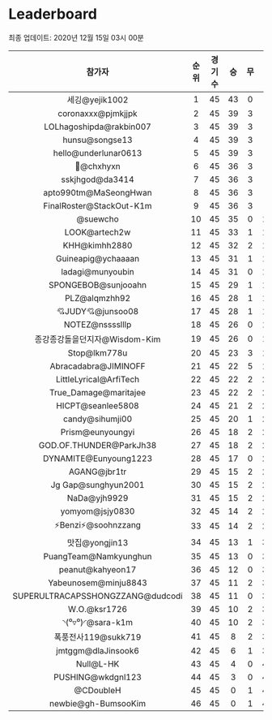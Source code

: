 # Leaderboard
최종 업데이트: 2020년 12월 15일 03시 00분




| 참가자 | 순위 | 경기수 | 승 | 무 | 패 | 승점 |
|:---:|:---:|:---:|:---:|:---:|:---:|:---:|
| 세깅@yejik1002 | 1 | 45 | 43 | 0 | 2 | 129 |
| coronaxxx@pjmkjjpk | 2 | 45 | 39 | 3 | 3 | 120 |
| LOLhagoshipda@rakbin007 | 3 | 45 | 39 | 3 | 3 | 120 |
| hunsu@songse13 | 4 | 45 | 39 | 3 | 3 | 120 |
| hello@underlunar0613 | 5 | 45 | 39 | 3 | 3 | 120 |
| 👑@chxhyxn | 6 | 45 | 36 | 3 | 6 | 111 |
| sskjhgod@da3414 | 7 | 45 | 36 | 3 | 6 | 111 |
| apto990tm@MaSeongHwan | 8 | 45 | 36 | 3 | 6 | 111 |
| FinalRoster@StackOut-K1m | 9 | 45 | 36 | 3 | 6 | 111 |
| @suewcho | 10 | 45 | 35 | 0 | 10 | 105 |
| LOOK@artech2w | 11 | 45 | 33 | 1 | 11 | 100 |
| KHH@kimhh2880 | 12 | 45 | 32 | 2 | 11 | 98 |
| Guineapig@ychaaaan | 13 | 45 | 31 | 1 | 13 | 94 |
| ladagi@munyoubin | 14 | 45 | 31 | 0 | 14 | 93 |
| SPONGEBOB@sunjooahn | 15 | 45 | 29 | 1 | 15 | 88 |
| PLZ@alqmzhh92 | 16 | 45 | 28 | 1 | 16 | 85 |
| 💘JUDY💘@junsoo08 | 17 | 45 | 28 | 1 | 16 | 85 |
| NOTEZ@nsssslllp | 18 | 45 | 26 | 0 | 19 | 78 |
| 종강종강돌을던지자@Wisdom-Kim | 19 | 45 | 26 | 0 | 19 | 78 |
| Stop@lkm778u | 20 | 45 | 23 | 3 | 19 | 72 |
| Abracadabra@JIMINOFF | 21 | 45 | 22 | 5 | 18 | 71 |
| LittleLyrical@ArfiTech | 22 | 45 | 22 | 2 | 21 | 68 |
| True_Damage@maritajee | 23 | 45 | 22 | 2 | 21 | 68 |
| HICPT@seanlee5808 | 24 | 45 | 21 | 2 | 22 | 65 |
| candy@sihumji00 | 25 | 45 | 20 | 1 | 24 | 61 |
| Prism@eunyoungyi | 26 | 45 | 18 | 2 | 25 | 56 |
| GOD.OF.THUNDER@ParkJh38 | 27 | 45 | 18 | 2 | 25 | 56 |
| DYNAMITE@Eunyoung1223 | 28 | 45 | 17 | 0 | 28 | 51 |
| AGANG@jbr1tr | 29 | 45 | 15 | 2 | 28 | 47 |
| Jg Gap@sunghyun2001 | 30 | 45 | 15 | 2 | 28 | 47 |
| NaDa@yjh9929 | 31 | 45 | 15 | 2 | 28 | 47 |
| yomyom@jsjy0830 | 32 | 45 | 14 | 2 | 29 | 44 |
| ⚡Benzi⚡@soohnzzang | 33 | 45 | 14 | 2 | 29 | 44 |
| 맛집@yongjin13 | 34 | 45 | 13 | 1 | 31 | 40 |
| PuangTeam@Namkyunghun | 35 | 45 | 13 | 0 | 32 | 39 |
| peanut@kahyeon17 | 36 | 45 | 12 | 0 | 33 | 36 |
| Yabeunosem@minju8843 | 37 | 45 | 11 | 2 | 32 | 35 |
| SUPERULTRACAPSSHONGZZANG@dudcodi | 38 | 45 | 11 | 0 | 34 | 33 |
| W.O.@ksr1726 | 39 | 45 | 10 | 2 | 33 | 32 |
| ◝(⁰▿⁰)◜@sara-k1m | 40 | 45 | 10 | 2 | 33 | 32 |
| 폭풍전사119@sukk719 | 41 | 45 | 8 | 2 | 35 | 26 |
| jmtggm@dlaJinsook6 | 42 | 45 | 6 | 1 | 38 | 19 |
| Null@L-HK | 43 | 45 | 4 | 0 | 41 | 12 |
| PUSHING@wkdgnl123 | 44 | 45 | 3 | 0 | 42 | 9 |
| @CDoubleH | 45 | 45 | 0 | 1 | 44 | 1 |
| newbie@gh-BumsooKim | 46 | 45 | 0 | 1 | 44 | 1 |